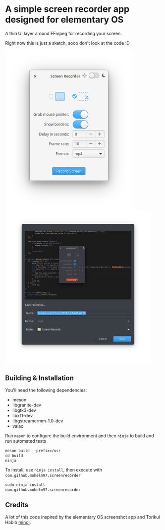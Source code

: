 # A simple screen recorder app designed for elementary OS

A thin UI layer around FFmpeg for recording your screen.

Right now this is just a sketch, sooo don't look at the code :D

<img src="data/screenshot_1.png"> <img src="data/screenshot_2.png" width="470">

## Building & Installation

You'll need the following dependencies:

* meson
* libgranite-dev
* libgtk3-dev
* libx11-dev
* libgstreamermm-1.0-dev
* valac

Run `meson` to configure the build environment and then `ninja` to build and run automated tests

    meson build --prefix=/usr
    cd build
    ninja

To install, use `ninja install`, then execute with `com.github.mohelm97.screenrecorder`

    sudo ninja install
    com.github.mohelm97.screenrecorder

## Credits
A lot of this code inspired by the elementary OS screenshot app and Torikul Habib [mindi](https://github.com/torikulhabib/mindi).
